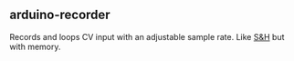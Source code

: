 ## arduino-recorder

Records and loops CV input with an adjustable sample rate. Like [S&H](https://en.wikipedia.org/wiki/Sample_and_hold) but with memory.
